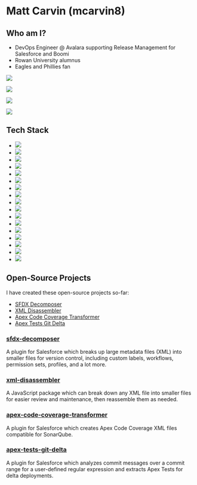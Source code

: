 # Matt Carvin (mcarvin8)

## Who am I?

- DevOps Engineer @ Avalara supporting Release Management for Salesforce and Boomi
- Rowan University alumnus
- Eagles and Phillies fan

[![](https://img.shields.io/badge/LinkedIn-0077B5?style=for-the-badge&logo=linkedin&logoColor=white)](https://www.linkedin.com/in/matthew-carvin)

[![](https://raw.githubusercontent.com/npm/logos/master/npm%20square/n-64.png)](https://www.npmjs.com/~mcarvin)

![](https://github-readme-stats.vercel.app/api?username=mcarvin8&theme=blue-green)

![](https://github-readme-stats.vercel.app/api/top-langs/?username=mcarvin8&theme=blue-green)

## Tech Stack

- ![](https://img.shields.io/badge/GIT-E44C30?style=for-the-badge&logo=git&logoColor=white)
- ![](https://img.shields.io/badge/GitLab-330F63?style=for-the-badge&logo=gitlab&logoColor=white)
- ![](https://img.shields.io/badge/GitHub-100000?style=for-the-badge&logo=github&logoColor=white)
- ![](https://img.shields.io/badge/GitHub_Actions-2088FF?style=for-the-badge&logo=github-actions&logoColor=white)
- ![](https://img.shields.io/badge/Salesforce-00A1E0?style=for-the-badge&logo=Salesforce&logoColor=white)
- ![](https://img.shields.io/badge/Python-3776AB?style=for-the-badge&logo=python&logoColor=white)
- ![](https://img.shields.io/badge/Shell_Script-121011?style=for-the-badge&logo=gnu-bash&logoColor=white)
- ![](https://img.shields.io/badge/windows%20terminal-4D4D4D?style=for-the-badge&logo=windows%20terminal&logoColor=white)
- ![](https://img.shields.io/badge/Microsoft-666666?style=for-the-badge&logo=microsoft&logoColor=white)
- ![](https://img.shields.io/badge/Powershell-2CA5E0?style=for-the-badge&logo=powershell&logoColor=white)
- ![](https://img.shields.io/badge/TypeScript-007ACC?style=for-the-badge&logo=typescript&logoColor=white)
- ![](https://img.shields.io/badge/Node.js-43853D?style=for-the-badge&logo=node.js&logoColor=white)
- ![](https://img.shields.io/badge/Amazon_AWS-232F3E?style=for-the-badge&logo=amazon-aws&logoColor=white)
- ![](https://img.shields.io/badge/Visual_Studio_Code-0078D4?style=for-the-badge&logo=visual%20studio%20code&logoColor=white)
- ![](https://img.shields.io/badge/SonarLint-CB2029?style=for-the-badge&logo=sonarlint&logoColor=white)
- ![](https://img.shields.io/badge/Raspberry%20Pi-A22846?style=for-the-badge&logo=Raspberry%20Pi&logoColor=white)
- ![](https://img.shields.io/badge/Jira-0052CC?style=for-the-badge&logo=Jira&logoColor=white)

## Open-Source Projects

I have created these open-source projects so-far:

- [SFDX Decomposer](#sfdx-decomposer)
- [XML Disassembler](#xml-disassembler)
- [Apex Code Coverage Transformer](#apex-code-coverage-transformer)
- [Apex Tests Git Delta](#apex-tests-git-delta)

### [sfdx-decomposer](https://github.com/mcarvin8/sfdx-decomposer-plugin)

A plugin for Salesforce which breaks up large metadata files (XML) into smaller files for version control, including custom labels, workflows, permission sets, profiles, and a lot more.

### [xml-disassembler](https://github.com/mcarvin8/xml-disassembler)

A JavaScript package which can break down any XML file into smaller files for easier review and maintenance, then reassemble them as needed.

### [apex-code-coverage-transformer](https://github.com/mcarvin8/apex-code-coverage-transformer)

A plugin for Salesforce which creates Apex Code Coverage XML files compatible for SonarQube.

### [apex-tests-git-delta](https://github.com/mcarvin8/sfdx-decomposer-plugin)

A plugin for Salesforce which analyzes commit messages over a commit range for a user-defined regular expression and extracts Apex Tests for delta deployments.
